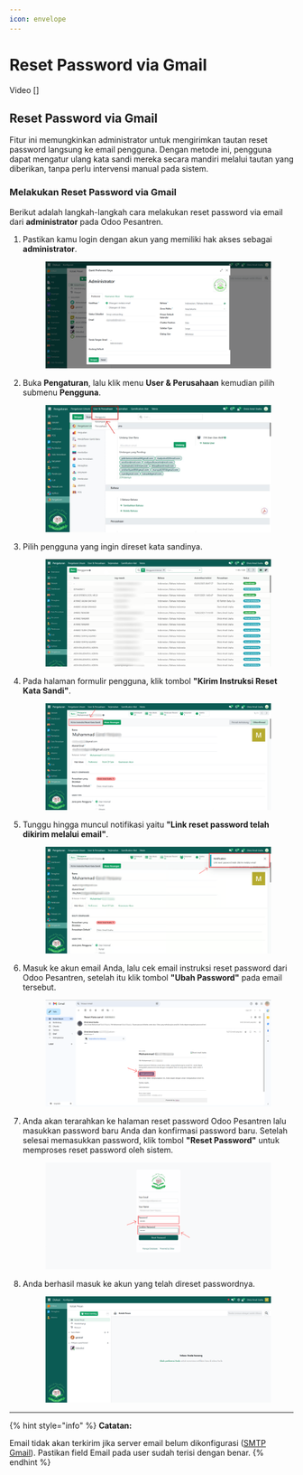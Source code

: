 ```yaml
---
icon: envelope
---
```


# Reset Password via Gmail

Video \[]

## Reset Password via Gmail

Fitur ini memungkinkan administrator untuk mengirimkan tautan reset password langsung ke email pengguna. Dengan metode ini, pengguna dapat mengatur ulang kata sandi mereka secara mandiri melalui tautan yang diberikan, tanpa perlu intervensi manual pada sistem.

### Melakukan Reset Password via Gmail

Berikut adalah langkah-langkah cara melakukan reset password via email dari **administrator** pada Odoo Pesantren.

1.  Pastikan kamu login dengan akun yang memiliki hak akses sebagai **administrator**.

    <figure><img src="../../.gitbook/assets/administrator.png" alt=""><figcaption></figcaption></figure>


2.  Buka **Pengaturan**, lalu klik menu **User & Perusahaan** kemudian pilih submenu **Pengguna**.

    <figure><img src="../../.gitbook/assets/images-11.jpg" alt=""><figcaption></figcaption></figure>


3.  Pilih pengguna yang ingin direset kata sandinya.

    <figure><img src="../../.gitbook/assets/Screenshot 2025-09-16 141141 (1).png" alt=""><figcaption></figcaption></figure>


4.  Pada halaman formulir pengguna, klik tombol **"Kirim Instruksi Reset Kata Sandi"**.

    <figure><img src="../../.gitbook/assets/reset password.png" alt=""><figcaption></figcaption></figure>


5.  Tunggu hingga muncul notifikasi yaitu **"Link reset password telah dikirim melalui email"**.

    <figure><img src="../../.gitbook/assets/link reset password notification.png" alt=""><figcaption></figcaption></figure>


6.  Masuk ke akun email Anda, lalu cek email instruksi reset password dari Odoo Pesantren, setelah itu klik tombol **"Ubah Password"** pada email tersebut.

    <figure><img src="../../.gitbook/assets/files.gitbook (2).png" alt=""><figcaption></figcaption></figure>


7.  Anda akan terarahkan ke halaman reset password Odoo Pesantren lalu masukkan password baru Anda dan konfirmasi password baru. Setelah selesai memasukkan password, klik tombol **"Reset Password"** untuk memproses reset password oleh sistem.

    <figure><img src="../../.gitbook/assets/ubah password.png" alt=""><figcaption></figcaption></figure>


8.  Anda berhasil masuk ke akun yang telah direset passwordnya.

    <figure><img src="../../.gitbook/assets/reset password berhasil.png" alt=""><figcaption></figcaption></figure>



***

{% hint style="info" %}
**Catatan:**
&#x20;

Email tidak akan terkirim jika server email belum dikonfigurasi ([SMTP Gmail](../smtp-gmail.md)).
&#x20;Pastikan field Email pada user sudah terisi dengan benar.
{% endhint %}
